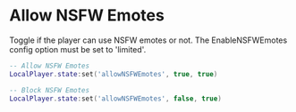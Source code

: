 # Allow NSFW Emotes

Toggle if the player can use NSFW emotes or not. The EnableNSFWEmotes config option must be set to 'limited'.
```lua
-- Allow NSFW Emotes
LocalPlayer.state:set('allowNSFWEmotes', true, true)

-- Block NSFW Emotes
LocalPlayer.state:set('allowNSFWEmotes', false, true)
```